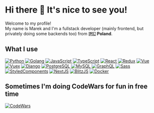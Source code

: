 # Hi there 👋 It's nice to see you!

Welcome to my profile!  
My name is Marek and I'm a fullstack developer (mainly frontend, but privately doing some backends too) from **🇵🇱 Poland**.

## What I use

[![Python](https://img.shields.io/badge/-Python-356995?style=flat-square&logo=python&logoColor=white)]()
[![Golang](https://img.shields.io/badge/-Golang-45b8d8?style=flat-square&logo=go&logoColor=white)]()
[![JavaScript](https://img.shields.io/badge/-JavaScript-bfab15?style=flat-square&logo=javascript&logoColor=white)]()
[![TypeScript](https://img.shields.io/badge/-TypeScript-3073BF?style=flat-square&logo=typescript&logoColor=white)]()
[![React](https://img.shields.io/badge/-React-45b8d8?style=flat-square&logo=react&logoColor=white)]()
[![Redux](https://img.shields.io/badge/-Redux-774BBC?style=flat-square&logo=redux&logoColor=white)]()
[![Vue](https://img.shields.io/badge/-Vue-42B983?style=flat-square&logo=v&logoColor=white)]()
[![Vuex](https://img.shields.io/badge/-Vuex-42B983?style=flat-square&logo=v&logoColor=white)]()
[![Django](https://img.shields.io/badge/-Django-0B4B33f?style=flat-square&logo=django&logoColor=white)]()
[![PostgreSQL](https://img.shields.io/badge/-PorstgreSQL-31648c?style=flat-square&logo=postgresql&logoColor=white)]()
[![MySQL](https://img.shields.io/badge/-MySQL-085C87?style=flat-square&logo=mysql&logoColor=white)]()
[![GraphQL](https://img.shields.io/badge/-GraphQL-E00297?style=flat-square&logo=graphql&logoColor=white)]()
[![Sass](https://img.shields.io/badge/-Sass-C76393?style=flat-square&logo=sass&logoColor=white)]()
[![StyledComponents](https://img.shields.io/badge/-StyledComponents-D85AA8?style=flat-square&logo=styled-components&logoColor=white)]()
[![NextJS](https://img.shields.io/badge/-NextJS-000000?style=flat-square&logoColor=white)]()
[![BlitzJS](https://img.shields.io/badge/-BlitzJS-5601C1?style=flat-square&logoColor=white)]()
[![Docker](https://img.shields.io/badge/-Docker-46a2f1?style=flat-square&logo=docker&logoColor=white)]()

## Sometimes I'm doing CodeWars for fun in free time
[![CodeWars](https://www.codewars.com/users/ormarek/badges/large)](https://www.codewars.com/users/ormarek/)
